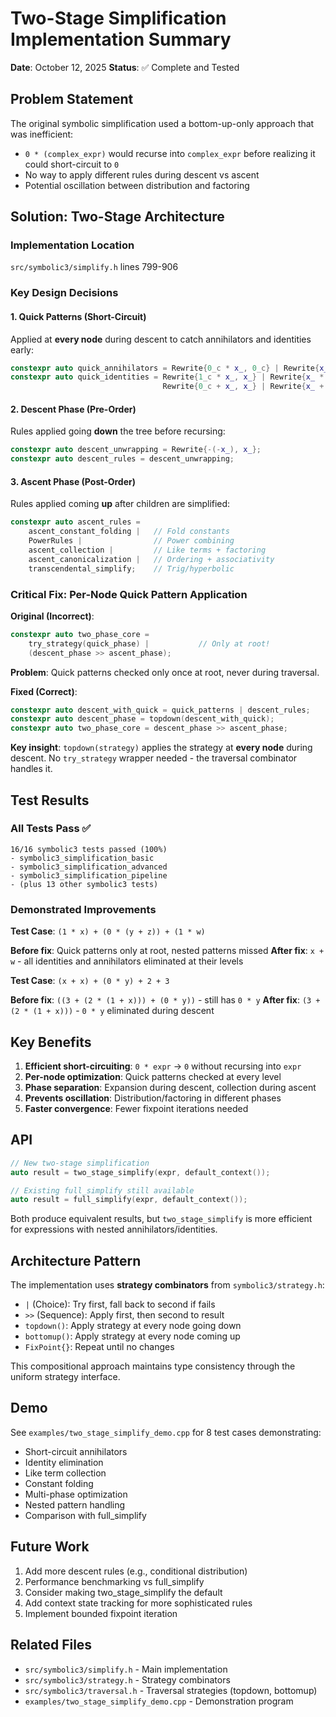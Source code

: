 # Two-Stage Simplification Implementation Summary

**Date**: October 12, 2025
**Status**: ✅ Complete and Tested

## Problem Statement

The original symbolic simplification used a bottom-up-only approach that was inefficient:

- `0 * (complex_expr)` would recurse into `complex_expr` before realizing it could short-circuit to `0`
- No way to apply different rules during descent vs ascent
- Potential oscillation between distribution and factoring

## Solution: Two-Stage Architecture

### Implementation Location

`src/symbolic3/simplify.h` lines 799-906

### Key Design Decisions

#### 1. Quick Patterns (Short-Circuit)

Applied at **every node** during descent to catch annihilators and identities early:

```cpp
constexpr auto quick_annihilators = Rewrite{0_c * x_, 0_c} | Rewrite{x_ * 0_c, 0_c};
constexpr auto quick_identities = Rewrite{1_c * x_, x_} | Rewrite{x_ * 1_c, x_} |
                                  Rewrite{0_c + x_, x_} | Rewrite{x_ + 0_c, x_};
```

#### 2. Descent Phase (Pre-Order)

Rules applied going **down** the tree before recursing:

```cpp
constexpr auto descent_unwrapping = Rewrite{-(-x_), x_};
constexpr auto descent_rules = descent_unwrapping;
```

#### 3. Ascent Phase (Post-Order)

Rules applied coming **up** after children are simplified:

```cpp
constexpr auto ascent_rules =
    ascent_constant_folding |   // Fold constants
    PowerRules |                // Power combining
    ascent_collection |         // Like terms + factoring
    ascent_canonicalization |   // Ordering + associativity
    transcendental_simplify;    // Trig/hyperbolic
```

### Critical Fix: Per-Node Quick Pattern Application

**Original (Incorrect)**:

```cpp
constexpr auto two_phase_core =
    try_strategy(quick_phase) |           // Only at root!
    (descent_phase >> ascent_phase);
```

**Problem**: Quick patterns checked only once at root, never during traversal.

**Fixed (Correct)**:

```cpp
constexpr auto descent_with_quick = quick_patterns | descent_rules;
constexpr auto descent_phase = topdown(descent_with_quick);
constexpr auto two_phase_core = descent_phase >> ascent_phase;
```

**Key insight**: `topdown(strategy)` applies the strategy at **every node** during descent. No `try_strategy` wrapper needed - the traversal combinator handles it.

## Test Results

### All Tests Pass ✅

```
16/16 symbolic3 tests passed (100%)
- symbolic3_simplification_basic
- symbolic3_simplification_advanced
- symbolic3_simplification_pipeline
- (plus 13 other symbolic3 tests)
```

### Demonstrated Improvements

**Test Case**: `(1 * x) + (0 * (y + z)) + (1 * w)`

**Before fix**: Quick patterns only at root, nested patterns missed
**After fix**: `x + w` - all identities and annihilators eliminated at their levels

**Test Case**: `(x + x) + (0 * y) + 2 + 3`

**Before fix**: `((3 + (2 * (1 + x))) + (0 * y))` - still has `0 * y`
**After fix**: `(3 + (2 * (1 + x)))` - `0 * y` eliminated during descent

## Key Benefits

1. **Efficient short-circuiting**: `0 * expr` → `0` without recursing into `expr`
2. **Per-node optimization**: Quick patterns checked at every level
3. **Phase separation**: Expansion during descent, collection during ascent
4. **Prevents oscillation**: Distribution/factoring in different phases
5. **Faster convergence**: Fewer fixpoint iterations needed

## API

```cpp
// New two-stage simplification
auto result = two_stage_simplify(expr, default_context());

// Existing full_simplify still available
auto result = full_simplify(expr, default_context());
```

Both produce equivalent results, but `two_stage_simplify` is more efficient for expressions with nested annihilators/identities.

## Architecture Pattern

The implementation uses **strategy combinators** from `symbolic3/strategy.h`:

- `|` (Choice): Try first, fall back to second if fails
- `>>` (Sequence): Apply first, then second to result
- `topdown()`: Apply strategy at every node going down
- `bottomup()`: Apply strategy at every node coming up
- `FixPoint{}`: Repeat until no changes

This compositional approach maintains type consistency through the uniform strategy interface.

## Demo

See `examples/two_stage_simplify_demo.cpp` for 8 test cases demonstrating:

- Short-circuit annihilators
- Identity elimination
- Like term collection
- Constant folding
- Multi-phase optimization
- Nested pattern handling
- Comparison with full_simplify

## Future Work

1. Add more descent rules (e.g., conditional distribution)
2. Performance benchmarking vs full_simplify
3. Consider making two_stage_simplify the default
4. Add context state tracking for more sophisticated rules
5. Implement bounded fixpoint iteration

## Related Files

- `src/symbolic3/simplify.h` - Main implementation
- `src/symbolic3/strategy.h` - Strategy combinators
- `src/symbolic3/traversal.h` - Traversal strategies (topdown, bottomup)
- `examples/two_stage_simplify_demo.cpp` - Demonstration program
